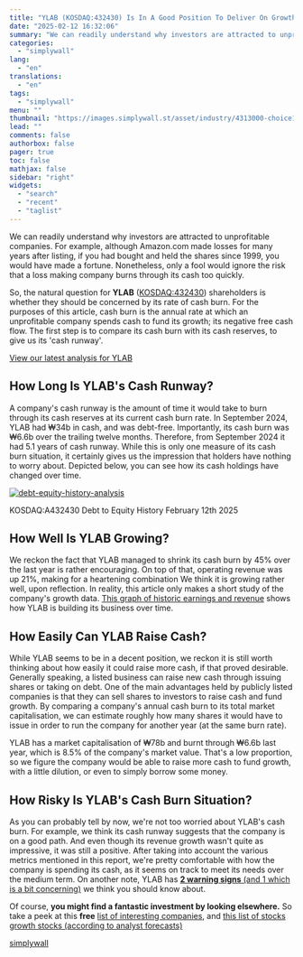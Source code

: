 ```yaml
---
title: "YLAB (KOSDAQ:432430) Is In A Good Position To Deliver On Growth Plans"
date: "2025-02-12 16:32:06"
summary: "We can readily understand why investors are attracted to unprofitable companies. For example, although Amazon.com made losses for many years after listing, if you had bought and held the shares since 1999, you would have made a fortune. Nonetheless, only a fool would ignore the risk that a loss making..."
categories:
  - "simplywall"
lang:
  - "en"
translations:
  - "en"
tags:
  - "simplywall"
menu: ""
thumbnail: "https://images.simplywall.st/asset/industry/4313000-choice1-main-header/1585186956346"
lead: ""
comments: false
authorbox: false
pager: true
toc: false
mathjax: false
sidebar: "right"
widgets:
  - "search"
  - "recent"
  - "taglist"
---
```


We can readily understand why investors are attracted to unprofitable companies. For example, although Amazon.com made losses for many years after listing, if you had bought and held the shares since 1999, you would have made a fortune. Nonetheless, only a fool would ignore the risk that a loss making company burns through its cash too quickly.

So, the natural question for **YLAB** ([KOSDAQ:432430](https://simplywall.st/stocks/kr/media/kosdaq-a432430/ylab-shares)) shareholders is whether they should be concerned by its rate of cash burn. For the purposes of this article, cash burn is the annual rate at which an unprofitable company spends cash to fund its growth; its negative free cash flow. The first step is to compare its cash burn with its cash reserves, to give us its 'cash runway'.

 [View our latest analysis for YLAB](https://simplywall.st/stocks/kr/media/kosdaq-a432430/ylab-shares) 

How Long Is YLAB's Cash Runway?
-------------------------------

A company's cash runway is the amount of time it would take to burn through its cash reserves at its current cash burn rate. In September 2024, YLAB had ₩34b in cash, and was debt-free. Importantly, its cash burn was ₩6.6b over the trailing twelve months. Therefore, from September 2024 it had 5.1 years of cash runway. While this is only one measure of its cash burn situation, it certainly gives us the impression that holders have nothing to worry about. Depicted below, you can see how its cash holdings have changed over time.

[![debt-equity-history-analysis](https://images.simplywall.st/asset/chart/636725481-debt-equity-history-analysis-1-dark/1739337230240)](https://simplywall.st/stocks/kr/media/kosdaq-a432430/ylab-shares/health)

KOSDAQ:A432430 Debt to Equity History February 12th 2025

How Well Is YLAB Growing?
-------------------------

We reckon the fact that YLAB managed to shrink its cash burn by 45% over the last year is rather encouraging. On top of that, operating revenue was up 21%, making for a heartening combination We think it is growing rather well, upon reflection. In reality, this article only makes a short study of the company's growth data. [This graph of historic earnings and revenue](https://simplywall.st/stocks/kr/media/kosdaq-a432430/ylab-shares/past) shows how YLAB is building its business over time.

How Easily Can YLAB Raise Cash?
-------------------------------

While YLAB seems to be in a decent position, we reckon it is still worth thinking about how easily it could raise more cash, if that proved desirable. Generally speaking, a listed business can raise new cash through issuing shares or taking on debt. One of the main advantages held by publicly listed companies is that they can sell shares to investors to raise cash and fund growth. By comparing a company's annual cash burn to its total market capitalisation, we can estimate roughly how many shares it would have to issue in order to run the company for another year (at the same burn rate).

YLAB has a market capitalisation of ₩78b and burnt through ₩6.6b last year, which is 8.5% of the company's market value. That's a low proportion, so we figure the company would be able to raise more cash to fund growth, with a little dilution, or even to simply borrow some money.

How Risky Is YLAB's Cash Burn Situation?
----------------------------------------

As you can probably tell by now, we're not too worried about YLAB's cash burn. For example, we think its cash runway suggests that the company is on a good path. And even though its revenue growth wasn't quite as impressive, it was still a positive. After taking into account the various metrics mentioned in this report, we're pretty comfortable with how the company is spending its cash, as it seems on track to meet its needs over the medium term. On another note, YLAB has [**2 warning signs** (and 1 which is a bit concerning)](https://simplywall.st/stocks/kr/media/kosdaq-a432430/ylab-shares) we think you should know about.

Of course, **you might find a fantastic investment by looking elsewhere.** So take a peek at this **free** [list of interesting companies,](https://simplywall.st/discover/investing-ideas/16053/high-return-on-equity-low-debt) and [this list of stocks growth stocks (according to analyst forecasts)](https://simplywall.st/discover/investing-ideas/31433/healthy-growth-stocks)

[simplywall](https://simplywall.st/stocks/kr/media/kosdaq-a432430/ylab-shares/news/ylab-kosdaq432430-is-in-a-good-position-to-deliver-on-growth)
